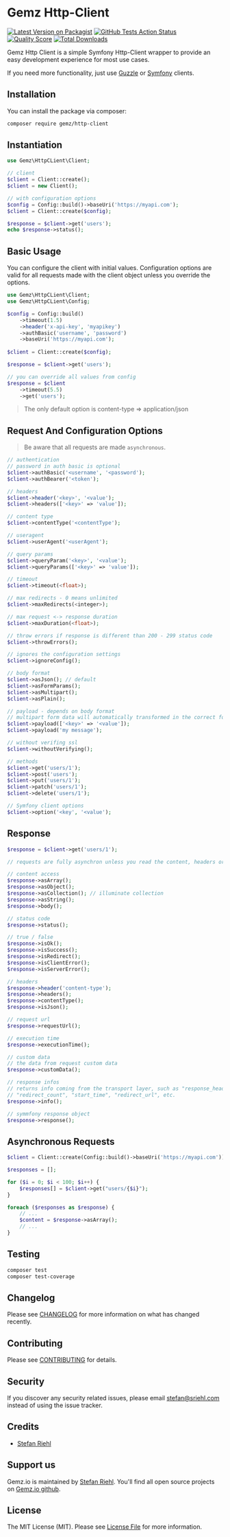 # Gemz Http-Client

[![Latest Version on Packagist](https://img.shields.io/packagist/v/gemz/http-client.svg?style=flat-square)](https://packagist.org/packages/gemz/http-client)
[![GitHub Tests Action Status](https://img.shields.io/github/workflow/status/gemzio/http-client/run-tests?label=tests)](https://github.com/gemzio/http-client/actions?query=workflow%3Arun-tests+branch%3Amaster)
[![Quality Score](https://img.shields.io/scrutinizer/g/gemzio/http-client.svg?style=flat-square)](https://scrutinizer-ci.com/g/gemzio/http-client)
[![Total Downloads](https://img.shields.io/packagist/dt/gemz/http-client.svg?style=flat-square)](https://packagist.org/packages/gemz/http-client)


Gemz Http Client is a simple Symfony Http-Client wrapper to provide an easy development experience for most use cases.

If you need more functionality, just use [Guzzle](https://github.com/guzzle/guzzle) or 
[Symfony](https://github.com/symfony/http-client) clients.

## Installation

You can install the package via composer:

```bash
composer require gemz/http-client
```

## Instantiation

```php
use Gemz\HttpCLient\Client;

// client
$client = Client::create();
$client = new Client();

// with configuration options
$config = Config::build()->baseUri('https://myapi.com');
$client = Client::create($config);

$response = $client->get('users');
echo $response->status();
```

## Basic Usage

You can configure the client with initial values. Configuration options are valid for all requests made with the 
client object unless you override the options.

```php
use Gemz\HttpCLient\Client;
use Gemz\HttpCLient\Config;

$config = Config::build()
    ->timeout(1.5)
    ->header('x-api-key', 'myapikey')
    ->authBasic('username', 'password')
    ->baseUri('https://myapi.com');
 
$client = Client::create($config);

$response = $client->get('users');

// you can override all values from config
$response = $client
    ->timeout(5.5)
    ->get('users');
```

> The only default option is content-type => application/json

## Request And Configuration Options

> Be aware that all requests are made `asynchronous`.

```php
// authentication
// password in auth basic is optional
$client->authBasic('<username', '<password');
$client->authBearer('<token');

// headers
$client->header('<key>', '<value');
$client->headers(['<key>' => 'value']);

// content type
$client->contentType('<contentType');

// useragent
$client->userAgent('<userAgent');

// query params
$client->queryParam('<key>', '<value');
$client->queryParams(['<key>' => 'value']);

// timeout
$client->timeout(<float>);

// max redirects - 0 means unlimited
$client->maxRedirects(<integer>);

// max request <-> response duration
$client->maxDuration(<float>);

// throw errors if response is different than 200 - 299 status code
$client->throwErrors();

// ignores the configuration settings
$client->ignoreConfig(); 

// body format
$client->asJson(); // default
$client->asFormParams();
$client->asMultipart();
$client->asPlain();

// payload - depends on body format
// multipart form data will automatically transformed in the correct format
$client->payload(['<key>' => '<value']);
$client->payload('my message');

// without verifing ssl
$client->withoutVerifying();

// methods
$client->get('users/1');
$client->post('users');
$client->put('users/1');
$client->patch('users/1');
$client->delete('users/1');

// Symfony client options
$client->option('<key', '<value');
```

## Response

```php
$response = $client->get('users/1');

// requests are fully asynchron unless you read the content, headers or status code of the response 

// content access
$response->asArray();
$response->asObject();
$response->asCollection(); // illuminate collection
$response->asString();
$response->body();

// status code
$response->status();

// true / false
$response->isOk();
$response->isSuccess();
$response->isRedirect();
$response->isClientError();
$response->isServerError();

// headers
$response->header('content-type');
$response->headers();
$response->contentType();
$response->isJson();

// request url
$response->requestUrl();

// execution time
$response->executionTime();

// custom data
// the data from request custom data 
$response->customData();

// response infos
// returns info coming from the transport layer, such as "response_headers",
// "redirect_count", "start_time", "redirect_url", etc.
$response->info();

// symmfony response object
$response->response();

```

## Asynchronous Requests

```php
$client = Client::create(Config::build()->baseUri('https://myapi.com'));

$responses = [];

for ($i = 0; $i < 100; $i++) {
    $responses[] = $client->get("users/{$i}");
}

foreach ($responses as $response) {
    // ...
    $content = $response->asArray();
    // ...
}

``` 

## Testing

``` bash
composer test
composer test-coverage
```

## Changelog

Please see [CHANGELOG](CHANGELOG.md) for more information on what has changed recently.

## Contributing

Please see [CONTRIBUTING](CONTRIBUTING.md) for details.

## Security

If you discover any security related issues, please email stefan@sriehl.com instead of using the issue tracker.

## Credits

- [Stefan Riehl](https://github.com/stefanriehl)

## Support us

Gemz.io is maintained by [Stefan Riehl](https://github.com/stefanriehl). You'll find all open source
projects on [Gemz.io github](https://github.com/gemzio).

## License

The MIT License (MIT). Please see [License File](LICENSE.md) for more information.

